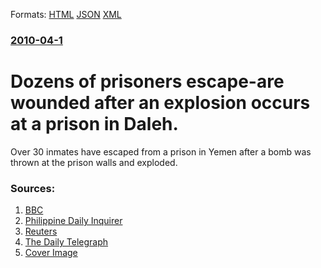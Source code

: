 
Formats: [HTML](/news/2010/04/1/dozens-of-prisoners-escape-are-wounded-after-an-explosion-occurs-at-a-prison-in-daleh.html)  [JSON](/news/2010/04/1/dozens-of-prisoners-escape-are-wounded-after-an-explosion-occurs-at-a-prison-in-daleh.json)  [XML](/news/2010/04/1/dozens-of-prisoners-escape-are-wounded-after-an-explosion-occurs-at-a-prison-in-daleh.xml)  

### [2010-04-1](/news/2010/04/1/index.md)

##### 
#  Dozens of prisoners escape-are wounded after an explosion occurs at a prison in Daleh. 

Over 30 inmates have escaped from a prison in Yemen after a bomb was thrown at the prison walls and exploded.


### Sources:

1. [BBC](http://news.bbc.co.uk/2/hi/middle_east/8598636.stm)
2. [Philippine Daily Inquirer](http://newsinfo.inquirer.net/breakingnews/world/view/20100401-261979/30-prisoners-escape-after-bomb-blast-at-south-Yemen-jail)
3. [Reuters](http://uk.reuters.com/article/idUKTRE63019520100401?feedType=RSS&feedName=worldNews)
4. [The Daily Telegraph](http://www.telegraph.co.uk/news/worldnews/middleeast/yemen/7544059/Prisoners-escape-after-Yemen-bomb-blast.html)
4. [Cover Image](http://www.telegraph.co.uk/template/ver1-0/i/telegraphFacebook.jpg)
